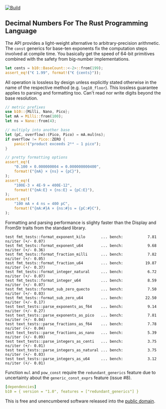 [![Build](https://github.com/pascaldekloe/b10/actions/workflows/rust.yml/badge.svg)](https://github.com/pascaldekloe/b10/actions/workflows/rust.yml)

## Decimal Numbers For The Rust Programming Language

The API provides a light-weight alternative to arbitrary-precision arithmetic.
The `const` generics for base-ten exponents fix the computation steps involved
at compile time. You basically get the speed of 64-bit primitives combined with
the safety from big-number implementations.

```rust
let cents = b10::BaseCount::<-2>::from(199);
assert_eq!("€ 1.99", format!("€ {cents}"));
```

All operation is lossless by design unless explicitly stated otherwise in the
name of the respective method (e.g. `log10_floor`). This lossless guarantee
applies to parsing and formatting too. Can't read nor write digits beyond the
base resolution.

```rust
// metric prefixes
use b10::{Milli, Nano, Pico};
let mA = Milli::from(100);
let ns = Nano::from(4);

// multiply into another base
let (pC, overflow):(Pico, Pico) = mA.mul(ns);
if overflow != Pico::ZERO {
    panic!("product exceeds 2⁶⁴ − 1 pico");
}

// pretty formatting options
assert_eq!(
    "0.100 × 0.000000004 = 0.000000000400",
    format!("{mA} × {ns} = {pC}"),
);
assert_eq!(
    "100E-3 × 4E-9 = 400E-12",
    format!("{mA:E} × {ns:E} = {pC:E}"),
);
assert_eq!(
    "100 mA × 4 ns = 400 pC",
    format!("{mA:#}A × {ns:#}s = {pC:#}C"),
);
```

Formatting and parsing performance is slighty faster than the Display and
FromStr traits from the standard library.

```
test fmt_tests::format_exponent_kilo       ... bench:           7.81 ns/iter (+/- 0.07)
test fmt_tests::format_exponent_u64        ... bench:           9.68 ns/iter (+/- 0.36)
test fmt_tests::format_fraction_milli      ... bench:           7.82 ns/iter (+/- 0.05)
test fmt_tests::format_fraction_u64        ... bench:          19.87 ns/iter (+/- 0.37)
test fmt_tests::format_integer_natural     ... bench:           6.72 ns/iter (+/- 0.07)
test fmt_tests::format_integer_u64         ... bench:           8.59 ns/iter (+/- 0.07)
test fmt_tests::format_sub_zero_quecto     ... bench:           7.50 ns/iter (+/- 0.03)
test fmt_tests::format_sub_zero_u64        ... bench:          22.50 ns/iter (+/- 0.17)
test text_tests::parse_exponents_as_f64    ... bench:           9.14 ns/iter (+/- 0.27)
test text_tests::parse_exponents_as_pico   ... bench:           7.81 ns/iter (+/- 0.04)
test text_tests::parse_fractions_as_f64    ... bench:           7.78 ns/iter (+/- 0.04)
test text_tests::parse_fractions_as_nano   ... bench:           5.39 ns/iter (+/- 0.09)
test text_tests::parse_integers_as_centi   ... bench:           3.75 ns/iter (+/- 0.01)
test text_tests::parse_integers_as_natural ... bench:           3.75 ns/iter (+/- 0.03)
test text_tests::parse_integers_as_u64     ... bench:           3.12 ns/iter (+/- 0.01)
```

Function `mul` and `pow_const` require the `redundant_generics` feature due to
uncertainty about the `generic_const_exprs` feature (issue #8).

```yaml
[dependencies]
b10 = { version = "1.0", features = ["redundant_generics"] }
```

This is free and unencumbered software released into the
[public domain](https://creativecommons.org/publicdomain/zero/1.0).
